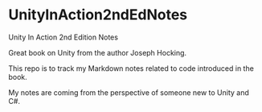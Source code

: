 # UnityInAction2ndEdNotes
Unity In Action 2nd Edition Notes

Great book on Unity from the author Joseph Hocking.

This repo is to track my Markdown notes related to code introduced in the book.

My notes are coming from the perspective of someone new to Unity and C#.

